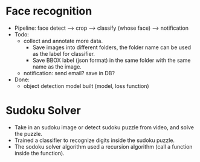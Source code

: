 # Face recognition
* Pipeline: face detect --> crop --> classify (whose face) --> notification
* Todo: 
  * collect and annotate more data. 
    * Save images into different folders, the folder name can be used as the label for classifier.
    * Save BBOX label (json format) in the same folder with the same name as the image.
  * notification: send email? save in DB?
* Done: 
  * object detection model built (model, loss function)


# Sudoku Solver

* Take in an sudoku image or detect sudoku puzzle from video, and solve the puzzle.
* Trained a classifier to recognize digits inside the sudoku puzzle.
* The sodoku solver algorithm used a recursion algorithm (call a function inside the function).

